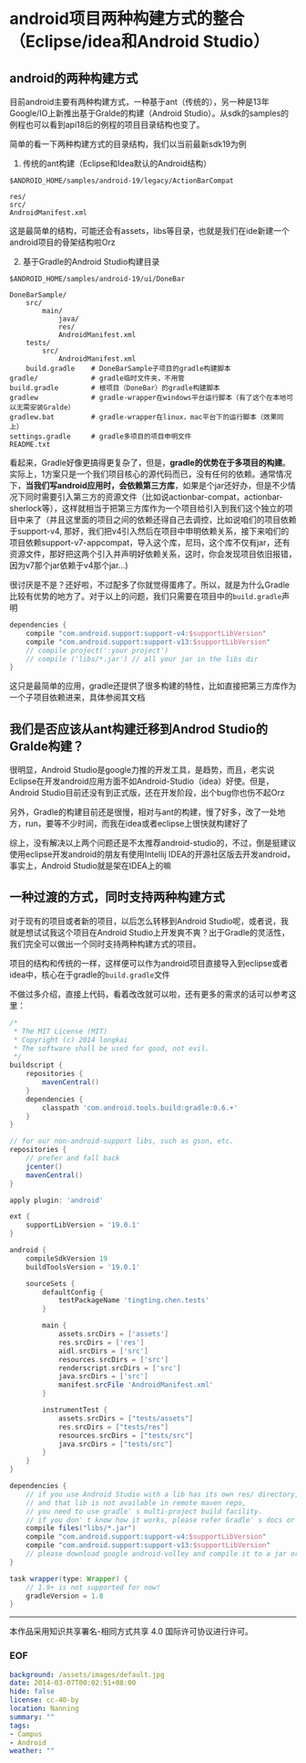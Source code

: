 android项目两种构建方式的整合（Eclipse/idea和Android Studio）
============================================================

## android的两种构建方式
目前android主要有两种构建方式，一种基于ant（传统的），另一种是13年Google/IO上新推出基于Gralde的构建（Android Studio）。从sdk的samples的例程也可以看到api18后的例程的项目目录结构也变了。

简单的看一下两种构建方式的目录结构，我们以当前最新sdk19为例

1. 传统的ant构建（Eclipse和Idea默认的Android结构）

``$ANDROID_HOME/samples/android-19/legacy/ActionBarCompat``

```
res/
src/
AndroidManifest.xml
```

这是最简单的结构，可能还会有assets，libs等目录，也就是我们在ide新建一个android项目的骨架结构啦Orz

2. 基于Gradle的Android Studio构建目录

``$ANDROID_HOME/samples/android-19/ui/DoneBar``

```
DoneBarSample/
	src/
		main/
			java/
			res/
			AndroidManifest.xml
	tests/
		src/
			AndroidManifest.xml
	build.gradle  	# DoneBarSample子项目的gradle构建脚本
gradle/				# gradle临时文件夹，不用管
build.gradle		# 根项目（DoneBar）的gradle构建脚本
gradlew				# gradle-wrapper在windows平台运行脚本（有了这个在本地可以无需安装Gralde）
gradlew.bat			# gradle-wrapper在linux，mac平台下的运行脚本（效果同上）
settings.gradle		# gradle多项目的项目申明文件
README.txt
```

看起来，Gradle好像更搞得更复杂了，但是，**gradle的优势在于多项目的构建**。实际上，1方案只是一个我们项目核心的源代码而已，没有任何的依赖。通常情况下，**当我们写android应用时，会依赖第三方库**，如果是个jar还好办，但是不少情况下同时需要引入第三方的资源文件（比如说actionbar-compat，actionbar-sherlock等），这样就相当于把第三方库作为一个项目给引入到我们这个独立的项目中来了（并且这里面的项目之间的依赖还得自己去调控，比如说咱们的项目依赖于support-v4, 那好，我们把v4引入然后在项目中申明依赖关系，接下来咱们的项目依赖support-v7-appcompat，导入这个库，尼玛，这个库不仅有jar，还有资源文件，那好把这两个引入并声明好依赖关系，这时，你会发现项目依旧报错，因为v7那个jar依赖于v4那个jar...)

很讨厌是不是？还好啦，不过配多了你就觉得蛋疼了。所以，就是为什么Gradle比较有优势的地方了。对于以上的问题，我们只需要在项目中的``build.gradle``声明

```groovy
dependencies {
	compile "com.android.support:support-v4:$supportLibVersion"
	compile "com.android.support:support-v13:$supportLibVersion"
	// compile project(':your project')
	// compile ('libs/*.jar') // all your jar in the libs dir
}
```

这只是最简单的应用，gradle还提供了很多构建的特性，比如直接把第三方库作为一个子项目依赖进来，具体参阅其文档

## 我们是否应该从ant构建迁移到Androd Studio的Gralde构建？
很明显，Android Studio是google力推的开发工具，是趋势，而且，老实说Eclipse在开发android应用方面不如Android-Studio（idea）好使。但是，Android Studio目前还没有到正式版，还在开发阶段，出个bug你也伤不起Orz

另外，Gradle的构建目前还是很慢，相对与ant的构建，慢了好多，改了一处地方，run，要等不少时间，而我在idea或者eclipse上很快就构建好了

综上，没有解决以上两个问题还是不太推荐android-studio的，不过，倒是挺建议使用eclipse开发android的朋友有使用Intellij IDEA的开源社区版去开发android，事实上，Android Studio就是架在IDEA上的嘛

## 一种过渡的方式，同时支持两种构建方式
对于现有的项目或者新的项目，以后怎么转移到Android Studio呢，或者说，我就是想试试我这个项目在Android  Studio上开发爽不爽？出于Gradle的灵活性，我们完全可以做出一个同时支持两种构建方式的项目。

项目的结构和传统的一样，这样便可以作为android项目直接导入到eclipse或者idea中，核心在于gradle的``build.gradle``文件

不做过多介绍，直接上代码，看着改改就可以啦，还有更多的需求的话可以参考这里[](http://tools.android.com/tech-docs/new-build-system/user-guide)：

```groovy
/*
 * The MIT License (MIT)
 * Copyright (c) 2014 longkai
 * The software shall be used for good, not evil.
 */
buildscript {
	repositories {
		mavenCentral()
	}
	dependencies {
		classpath 'com.android.tools.build:gradle:0.6.+'
	}
}

// for our non-android-support libs, such as gson, etc.
repositories {
	// prefer and fall back
	jcenter()
	mavenCentral()
}

apply plugin: 'android'

ext {
	supportLibVersion = '19.0.1'
}

android {
	compileSdkVersion 19
	buildToolsVersion = '19.0.1'

	sourceSets {
		defaultConfig {
			testPackageName 'tingting.chen.tests'
		}

		main {
			assets.srcDirs = ['assets']
			res.srcDirs = ['res']
			aidl.srcDirs = ['src']
			resources.srcDirs = ['src']
			renderscript.srcDirs = ['src']
			java.srcDirs = ['src']
			manifest.srcFile 'AndroidManifest.xml'
		}

		instrumentTest {
			assets.srcDirs = ["tests/assets"]
			res.srcDirs = ["tests/res"]
			resources.srcDirs = ["tests/src"]
			java.srcDirs = ["tests/src"]
		}
	}
}

dependencies {
	// if you use Android Studio with a lib has its own res/ directory,
	// and that lib is not available in remote maven repo,
	// you need to use gradle' s multi-project build facility.
	// if you don' t know how it works, please refer Gradle' s docs or google.
	compile files("libs/*.jar")
	compile "com.android.support:support-v4:$supportLibVersion"
	compile "com.android.support:support-v13:$supportLibVersion"
	// please download google android-volley and compile it to a jar or multi-project build!
}

task wrapper(type: Wrapper) {
	// 1.9+ is not supported for now!
	gradleVersion = 1.8
}
```

---
本作品采用知识共享署名-相同方式共享 4.0 国际许可协议进行许可。


### EOF
```yaml
background: /assets/images/default.jpg
date: 2014-03-07T00:02:51+08:00
hide: false
license: cc-40-by
location: Nanning
summary: ""
tags:
- Campus
- Android
weather: ""
```
